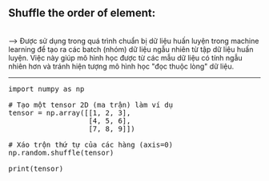 ## Shuffle the order of element:
<br>--> Được sử dụng trong quá trình chuẩn bị dữ liệu huấn luyện trong machine learning để tạo ra các batch (nhóm) dữ liệu ngẫu nhiên từ tập dữ liệu huấn luyện. Việc này giúp mô hình học được từ các mẫu dữ liệu có tính ngẫu nhiên hơn và tránh hiện tượng mô hình học "đọc thuộc lòng" dữ liệu.

__________
<pre>
import numpy as np

# Tạo một tensor 2D (ma trận) làm ví dụ
tensor = np.array([[1, 2, 3],
                   [4, 5, 6],
                   [7, 8, 9]])

# Xáo trộn thứ tự của các hàng (axis=0)
np.random.shuffle(tensor)

print(tensor)

</pre>